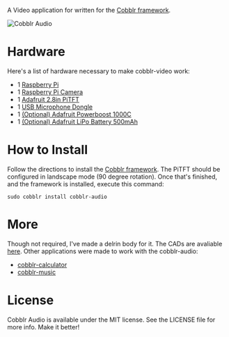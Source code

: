 A Video application for written for the [Cobblr framework](http://github.com/TheQYD/cobblr).

![Cobblr Audio](https://raw.githubusercontent.com/TheQYD/cobblr/master/photos/cobblr_audio.jpg)

# Hardware
Here's a list of hardware necessary to make cobblr-video work:

 - 1 [Raspberry Pi](https://www.adafruit.com/products/2358)
 - 1 [Raspberry Pi Camera](https://www.adafruit.com/products/3099)
 - 1 [Adafruit 2.8in PiTFT](https://www.adafruit.com/products/1601)
 - 1 [USB Microphone Dongle](http://www.amazon.com/Super-Microphone-Adapter-Driver-Notebook/dp/B00M3UJ42A)
 - 1 [(Optional) Adafruit Powerboost 1000C](https://www.adafruit.com/products/2465)
 - 1 [(Optional) Adafruit LiPo Battery 500mAh](https://www.adafruit.com/products/1578)

# How to Install

Follow the directions to install the [Cobblr framework](http://github.com/TheQYD/cobblr). The PiTFT should be configured in landscape mode (90 degree rotation). Once that's finished, and the framework is installed, execute this command:

```
sudo cobblr install cobblr-audio
```

# More

Though not required, I've made a delrin body for it. The CADs are avaliable [here](https://github.com/TheQYD/CAD/tree/master/cobblr-camera). Other applications were made to work with the cobblr-audio:

- [cobblr-calculator](http://gihub.com/TheQYD/cobblr-video)
- [cobblr-music](http://gihub.com/TheQYD/cobblr-camera)

# License
Cobblr Audio is available under the MIT license. See the LICENSE file for more info. Make it better!
